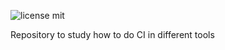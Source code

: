 ![license mit](https://img.shields.io/badge/LICENSE-MIT-brightgreen.svg) 

Repository to study how to do CI in different tools
